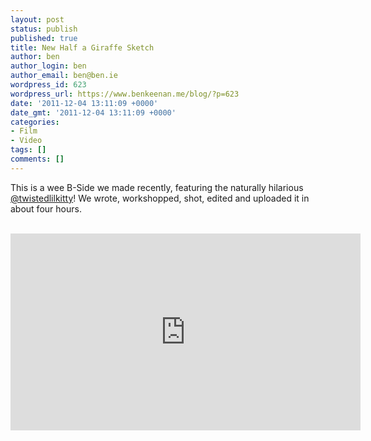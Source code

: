 ```yaml
---
layout: post
status: publish
published: true
title: New Half a Giraffe Sketch
author: ben
author_login: ben
author_email: ben@ben.ie
wordpress_id: 623
wordpress_url: https://www.benkeenan.me/blog/?p=623
date: '2011-12-04 13:11:09 +0000'
date_gmt: '2011-12-04 13:11:09 +0000'
categories:
- Film
- Video
tags: []
comments: []
---
```

<p>This is a wee B-Side we made recently, featuring the naturally hilarious <a href="https://www.twitter.com/twistedlilkitty" target="_blank">@twistedlilkitty</a>! We wrote, workshopped, shot, edited and uploaded it in about four hours.</p>
<p style="text-align: center;">&nbsp;<br />
<iframe width="560" height="315" src="https://www.youtube.com/embed/J_larrDIuI0" frameborder="0" allowfullscreen></iframe></p>

